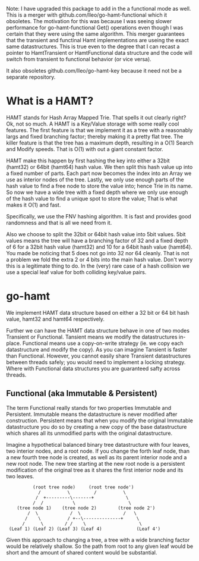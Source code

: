 Note: I have upgraded this package to add in the a functional mode as well.
This is a merger with github.com/lleo/go-hamt-functional which it obsoletes.
The motivation for this was because I was seeing slower performance for 
go-hamt-functional Get() operations even though I was certain that they were
using the same algorithm. This merger guarantees that the transient and
functinal Hamt implementations are useing the exact same datastructures. This
is true even to the degree that I can recast a pointer to HamtTransient or
HamtFunctional data structure and the code will switch from transient to
functional behavior (or vice versa).

It also obsoletes github.com/lleo/go-hamt-key because it need not be a separate
repository.

# What is a HAMT?

HAMT stands for Hash Array Mapped Trie. That spells it out clearly right? Ok,
not so much. A HAMT is a Key/Value storage with some really cool features. The
first feature is that we implement it as a tree with a reasonably largs and
fixed branching factor; thereby making it a pretty flat tree. The killer feature
is that the tree has a maximum depth, resulting in a O(1) Search and Modify
speeds. That is O(1) with out a giant constant factor.

HAMT make this happen by first hashing the key into either a 32bit (hamt32) or
64bit (hamt64) hash value. We then split this hash value up into a fixed number
of parts. Each part now becomes the index into an Array we use as interior nodes
of the tree. Lastly, we only use enough parts of the hash value to find a free
node to store the value into; hence Trie in its name. So now we have a wide tree
with a fixed depth where we only use enough of the hash value to find a unique
spot to store the value; That is what makes it O(1) and fast.

Specifically, we use the FNV hashing algorithm. It is fast and provides good
randomness and that is all we need from it.

Also we choose to split the 32bit or 64bit hash value into 5bit values. 5bit
values means the tree will have a branching factor of 32 and a fixed depth
of 6 for a 32bit hash value (hamt32) and 10 for a 64bit hash value (hamt64).
You made be noticing that 5 does not go into 32 nor 64 cleanly. That is not
a problem we fold the extra 2 or 4 bits into the main hash value. Don't worry
this is a legitimate thing to do. In the (very) rare case of a hash collision
we use a special leaf value for both colliding key/value pairs.

# go-hamt

We implement HAMT data structure based on either a 32 bit or 64 bit hash value,
hamt32 and hamt64 respectively.

Further we can have the HAMT data structure behave in one of two modes Transient
or Functional. Tansient means we modify the datastructures in-place. Functional
means use a copy-on-write strategy (ie. we copy each datastructure and modify
the copy). As you can imagine Tansient is faster than Functional. However, you
cannot easily share Transient datastructures between threads safely; you would
need to implement a locking strategy. Where with Functional data structures you
are guaranteed safty across threads.

## Functional (aka Immutable & Persistent)

The term Functional really stands for two properties Immutable and Persistent.
Immutable means the datastructure is never modified after construction.
Persistent means that when you modify the original Immutable datastructure you
do so by creating a new copy of the base datastructure which shares all its
unmodified parts with the original datastructure.

Imagine a hypothetical balanced binary tree datastructure with four leaves, two
interior nodes, and a root node. If you change the forth leaf node, than a new
fourth tree node is created, as well as its parent interior node and a new root
node. The new tree starting at the new root node is a persistent modification of
the original tree as it shares the first interior node and its two leaves.

              (root tree node)     (root tree node')
                /          \         /          \
               /  +---------\-------+            \
              /  /           \                    \
        (tree node 1)    (tree node 2)        (tree node 2')
            /  \            /  \                /   \
           /    \          / +--\--------------+     \
          /      \        / /    \                    \
     (Leaf 1) (Leaf 2) (Leaf 3) (Leaf 4)             (Leaf 4')

Given this approach to changing a tree, a tree with a wide branching factor
would be relatively shallow. So the path from root to any given leaf would be
short and the amount of shared content would be substantial.
